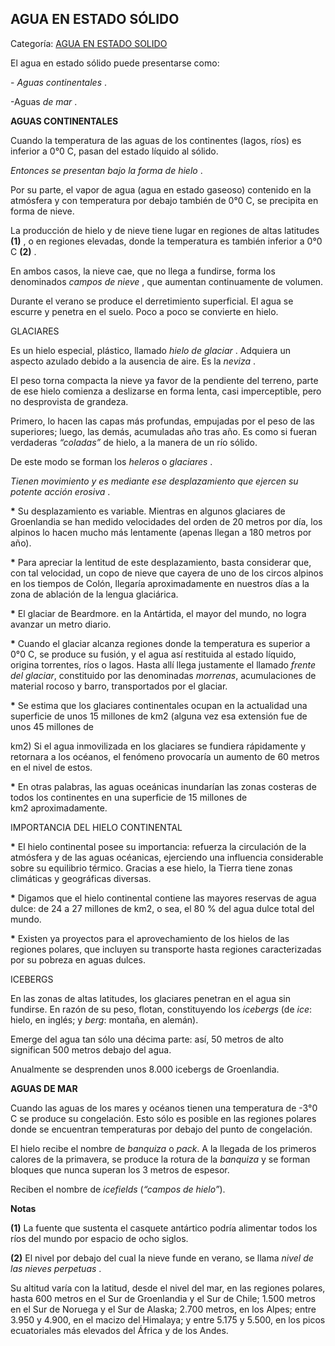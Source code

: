 ## AGUA EN ESTADO SÓLIDO

Categoría: [AGUA EN ESTADO SOLIDO](http://descubrircorrientes.com.ar/2012/index.php/1489-geografia/5-hidrologia/agua-en-estado-solido)

El agua en estado sólido puede presentarse como:

\- _Aguas continentales_ .

\-Aguas _de mar_ .

**AGUAS CONTINENTALES**

Cuando la temperatura de las aguas de los continentes (lagos, ríos) es inferior a 0°0 C, pasan del estado líquido al sólido.

_Entonces se presentan bajo la forma de hielo_ .

Por su parte, el vapor de agua (agua en estado gaseoso) contenido en la atmósfera y con temperatura por debajo también de 0°0 C, se precipita en forma de nieve.

La producción de hielo y de nieve tiene lugar en regiones de altas latitudes **(1)** , o en regiones elevadas, donde la temperatura es también inferior a 0°0 C **(2)** .

En ambos casos, la nieve cae, que no llega a fundirse, forma los denominados _campos de nieve_ , que aumentan continuamente de volumen.

Durante el verano se produce el derretimiento superficial. El agua se escurre y penetra en el suelo. Poco a poco se convierte en hielo.

GLACIARES

Es un hielo especial, plástico, llamado _hielo de glaciar_ . Adquiera un aspecto azulado debido a la ausencia de aire. Es la _neviza_ .

El peso torna compacta la nieve ya favor de la pendiente del terreno, parte de ese hielo comienza a deslizarse en forma lenta, casi imperceptible, pero no desprovista de grandeza.

Primero, lo hacen las capas más profundas, empujadas por el peso de las superiores; luego, las demás, acumuladas año tras año. Es como si fueran verdaderas _“coladas”_ de hielo, a la manera de un río sólido.

De este modo se forman los _heleros_ o _glaciares_ .

_Tienen movimiento y es mediante ese desplazamiento que ejercen su potente acción erosiva_ .

**\*** Su desplazamiento es variable. Mientras en algunos glaciares de Groenlandia se han medido velocidades del orden de 20 metros por día, los alpinos lo hacen mucho más lentamente (apenas llegan a 180 metros por año).

**\*** Para apreciar la lentitud de este desplazamiento, basta considerar que, con tal velocidad, un copo de nieve que cayera de uno de los circos alpinos en los tiempos de Colón, llegaría aproximadamente en nuestros días a la zona de ablación de la lengua glaciárica.

**\*** El glaciar de Beardmore. en la Antártida, el mayor del mundo, no logra avanzar un metro diario.

**\*** Cuando el glaciar alcanza regiones donde la temperatura es superior a 0°0 C, se produce su fusión, y el agua así restituida al estado líquido, origina torrentes, ríos o lagos. Hasta allí llega justamente el llamado _frente del glaciar_, constituido por las denominadas _morrenas_, acumulaciones de material rocoso y barro, transportados por el glaciar.

**\*** Se estima que los glaciares continentales ocupan en la actualidad una superficie de unos 15 millones de km2 (alguna vez esa extensión fue de unos 45 millones de

km2) Si el agua inmovilizada en los glaciares se fundiera rápidamente y retornara a los océanos, el fenómeno provocaría un aumento de 60 metros en el nivel de estos.

**\*** En otras palabras, las aguas oceánicas inundarían las zonas costeras de todos los continentes en una superficie de 15 millones de km2 aproximadamente.

IMPORTANCIA DEL HIELO CONTINENTAL

**\*** El hielo continental posee su importancia: refuerza la circulación de la atmósfera y de las aguas océanicas, ejerciendo una influencia considerable sobre su equilibrio térmico. Gracias a ese hielo, la Tierra tiene zonas climáticas y geográficas diversas.

**\*** Digamos que el hielo continental contiene las mayores reservas de agua dulce: de 24 a 27 millones de km2, o sea, el 80 % del agua dulce total del mundo.

**\*** Existen ya proyectos para el aprovechamiento de los hielos de las regiones polares, que incluyen su transporte hasta regiones caracterizadas por su pobreza en aguas dulces.

ICEBERGS

En las zonas de altas latitudes, los glaciares penetran en el agua sin fundirse. En razón de su peso, flotan, constituyendo los _icebergs_ (de _ice_: hielo, en inglés; y _berg_: montaña, en alemán).

Emerge del agua tan sólo una décima parte: así, 50 metros de alto significan 500 metros debajo del agua.

Anualmente se desprenden unos 8.000 icebergs de Groenlandia.

**AGUAS DE MAR**

Cuando las aguas de los mares y océanos tienen una temperatura de -3°0 C se produce su congelación. Esto sólo es posible en las regiones polares donde se encuentran temperaturas por debajo del punto de congelación.

El hielo recibe el nombre de _banquiza_ o _pack_. A la llegada de los primeros calores de la primavera, se produce la rotura de la _banquiza_ y se forman bloques que nunca superan los 3 metros de espesor.

Reciben el nombre de _icefields_ (_“campos de hielo”_).

**Notas**

**(1)** La fuente que sustenta el casquete antártico podría alimentar todos los ríos del mundo por espacio de ocho siglos.

**(2)** El nivel por debajo del cual la nieve funde en verano, se llama _nivel de las nieves perpetuas_ .

Su altitud varía con la latitud, desde el nivel del mar, en las regiones polares, hasta 600 metros en el Sur de Groenlandia y el Sur de Chile; 1.500 metros en el Sur de Noruega y el Sur de Alaska; 2.700 metros, en los Alpes; entre 3.950 y 4.900, en el macizo del Himalaya; y entre 5.175 y 5.500, en los picos ecuatoriales más elevados del África y de los Andes.